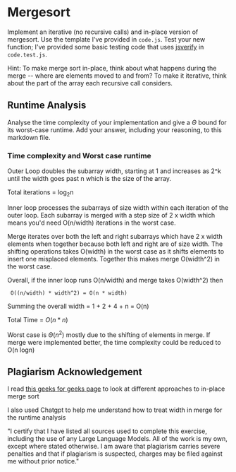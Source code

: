# Mergesort

Implement an iterative (no recursive calls) and in-place version of mergesort.
Use the template I've provided in `code.js`. Test your new function; I've
provided some basic testing code that uses
[jsverify](https://jsverify.github.io/) in `code.test.js`.

Hint: To make merge sort in-place, think about what happens during the merge --
where are elements moved to and from? To make it iterative, think about the
part of the array each recursive call considers.

## Runtime Analysis

Analyse the time complexity of your implementation and give a $\Theta$ bound for
its worst-case runtime. Add your answer, including your reasoning, to this
markdown file.

### Time complexity and Worst case runtime 

Outer Loop doubles the subarray width, starting at 1 and increases as 2^k until the width goes past n which is the size of the array. 

Total iterations = log<sub>2</sub>n

Inner loop processes the subarrays of size width within each iteration of the outer loop. Each subarray is merged with a step size of 2 x width which means you'd need O(n/width) iterations in the worst case.

Merge iterates over both the left and right subarrays which have 2 x width elements when together because both left and right are of size width. The shifting operations takes O(width) in the worst case as it shifts elements to insert one misplaced elements. 
Together this makes merge O(width^2) in the worst case.

Overall, if the inner loop runs O(n/width) and merge takes O(width^2) then

```
 O((n/width) * width^2) = O(n * width)
```

Summing the overall width = 1 + 2 + 4 + n = O(n)

Total Time = $O(n * n)$

Worst case is $\Theta(n^2)$ mostly due to the shifting of elements in merge. If merge were implemented better, the time complexity could be reduced to O(n logn)

## Plagiarism Acknowledgement

I read [this geeks for geeks page](https://www.geeksforgeeks.org/in-place-merge-sort/#) to look at different approaches to in-place merge sort

I also used Chatgpt to help me understand how to treat width in merge for the runtime analysis

"I certify that I have listed all sources used to complete this exercise, including the use of any Large Language Models. All of the work is my own, except where stated otherwise. I am aware that plagiarism carries severe penalties and that if plagiarism is suspected, charges may be filed against me without prior notice."
